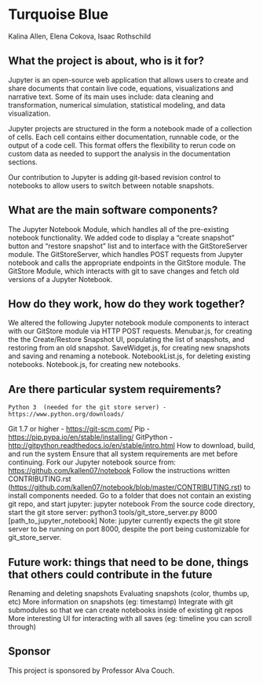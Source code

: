 Turquoise Blue
===============
Kalina Allen, Elena Cokova, Isaac Rothschild

What the project is about, who is it for?
-----------------------------------------
Jupyter is an open-source web application that allows users to create and share documents that contain live code, equations, visualizations and narrative text. Some of its main uses include: data cleaning and transformation, numerical simulation, statistical modeling, and data visualization. 

Jupyter projects are structured in the form a notebook made of a collection of cells. Each cell contains either documentation, runnable code, or the output of a code cell. This format offers the flexibility to rerun code on custom data as needed to support the analysis in the documentation sections. 

Our contribution to Jupyter is adding git-based revision control to notebooks to allow users to switch between notable snapshots.

What are the main software components?
--------------------------------------
The Jupyter Notebook Module, which handles all of the pre-existing notebook functionality. We added code to display a “create snapshot” button and “restore snapshot” list and to interface with the GitStoreServer module. 
The GitStoreServer, which handles POST requests from Jupyter notebook and calls the appropriate endpoints in the GitStore module.
The GitStore Module, which interacts with git to save changes and fetch old versions of a Jupyter Notebook. 

How do they work, how do they work together?
--------------------------------------------
We altered the following Jupyter notebook module components to interact with our GitStore module via HTTP POST requests.
Menubar.js, for creating the the Create/Restore Snapshot UI, populating the list of snapshots, and restoring from an old snapshot.
SaveWidget.js, for creating new snapshots and saving and renaming a notebook.
NotebookList.js, for deleting existing notebooks.
Notebook.js, for creating new notebooks.

Are there particular system requirements?
-----------------------------------------
    Python 3  (needed for the git store server) - https://www.python.org/downloads/ 
Git 1.7 or higher - https://git-scm.com/ 
Pip - https://pip.pypa.io/en/stable/installing/ 
GitPython  - http://gitpython.readthedocs.io/en/stable/intro.html 
How to download, build, and run the system
    Ensure that all system requirements are met before continuing. 
    Fork our Jupyter notebook source from:
        https://github.com/kallen07/notebook 
    Follow the instructions written CONTRIBUTING.rst (https://github.com/kallen07/notebook/blob/master/CONTRIBUTING.rst) to install components needed.
    Go to a folder that does not contain an existing git repo, and start jupyter:
        jupyter notebook
    From the source code directory, start the git store server:
        python3 tools/git_store_server.py 8000 [path_to_jupyter_notebook]
    Note: jupyter currently expects the git store server to be running on port 8000, despite the port being customizable for git_store_server.

Future work: things that need to be done, things that others could contribute in the future
--------------------------------------------------------------------------------------------
Renaming and deleting snapshots
Evaluating snapshots (color, thumbs up, etc)
More information on snapshots (eg: timestamp)
Integrate with git submodules so that we can create notebooks inside of existing git repos
More interesting UI for interacting with all saves (eg: timeline you can scroll through)

Sponsor
-------
This project is sponsored by Professor Alva Couch.



